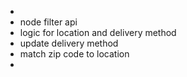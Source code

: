 -
- node filter api
- logic for location and delivery method
- update delivery method
- match zip code to location
-